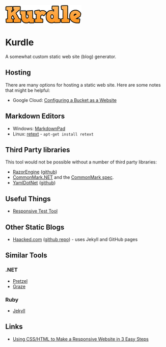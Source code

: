 ![](logo.png)

# Kurdle #

A somewhat custom static web site (blog) generator.

## Hosting ##

There are many options for hosting a static web site. Here are
some notes that might be helpful:

- Google Cloud: [Configuring a Bucket as a Website](https://cloud.google.com/storage/docs/website-configuration)

## Markdown Editors ##

- Windows: [MarkdownPad](http://markdownpad.com/)
- Linux: [retext](http://sourceforge.net/p/retext/home/ReText/) - `apt-get install retext`

## Third Party libraries ##

This tool would not be possible without a number of third party libraries:

- [RazorEngine](https://antaris.github.io/RazorEngine/) ([github](https://github.com/Antaris/RazorEngine))
- [CommonMark.NET](https://github.com/Knagis/CommonMark.NET/) and the [CommonMark spec](http://commonmark.org/).
- [YamlDotNet](http://aaubry.net/pages/yamldotnet.html)  ([github](https://github.com/aaubry/YamlDotNet))


## Useful Things ##

- [Responsive Test Tool](http://mattkersley.com/responsive/)


## Other Static Blogs ##

- [Haacked.com](http://haacked.com/) ([github repo](https://github.com/haacked/haacked.com)) - uses Jekyll and GitHub pages

## Similar Tools ##

### .NET ###

- [Pretzel](https://github.com/Code52/pretzel)
- [Graze](https://github.com/mikoskinen/graze)

### Ruby ###

- [Jekyll](https://github.com/jekyll/jekyll)


## Links ##

- [Using CSS/HTML to Make a Responsive Website in 3 Easy Steps](http://css.dzone.com/articles/using-csshtml-make-responsive)
